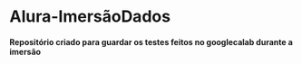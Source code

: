 # Alura-ImersãoDados

#### Repositório criado para guardar os testes feitos no googlecalab durante a imersão
